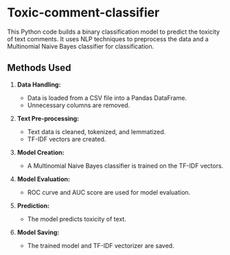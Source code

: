 # Toxic-comment-classifier


This Python code builds a binary classification model to predict the toxicity of text comments. It uses NLP techniques to preprocess the data and a Multinomial Naive Bayes classifier for classification.

## Methods Used

1. **Data Handling:**
   - Data is loaded from a CSV file into a Pandas DataFrame.
   - Unnecessary columns are removed.

2. **Text Pre-processing:**
   - Text data is cleaned, tokenized, and lemmatized.
   - TF-IDF vectors are created.

3. **Model Creation:**
   - A Multinomial Naive Bayes classifier is trained on the TF-IDF vectors.
   
4. **Model Evaluation:**
   - ROC curve and AUC score are used for model evaluation.
   
5. **Prediction:**
   - The model predicts toxicity of text.

6. **Model Saving:**
   - The trained model and TF-IDF vectorizer are saved.
